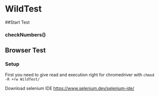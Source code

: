 # WildTest

##Start Test

### checkNumbers()


## Browser Test
### Setup
First you need to give read and execution right for chromedriver with 
`chmod -R +rw WildTest/`

Download selenium IDE
https://www.selenium.dev/selenium-ide/
